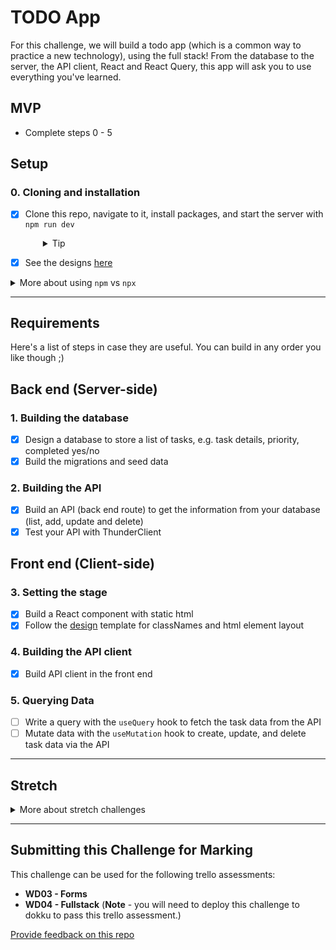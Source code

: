 # TODO App

For this challenge, we will build a todo app (which is a common way to practice a new technology), using the full stack! From the database to the server, the API client, React and React Query, this app will ask you to use everything you've learned.

## MVP

- Complete steps 0 - 5

## Setup

### 0. Cloning and installation

- [x] Clone this repo, navigate to it, install packages, and start the server with `npm run dev`
  <details style="padding-left: 2em">
    <summary>Tip</summary>

  You may also want to start a new branch

  ```sh
  cd todo-full-stack
  npm i
  git checkout -b <branchname>
  npm run dev
  ```

  </details>

- [x] See the designs [here](http://localhost:5173/designs/index.html)

<details>
  <summary>More about using <code>npm</code> vs <code>npx</code></summary>

- When running knex, run `npm run knex <command>`, e.g. `npm run knex migrate:latest` rather than using `npx`
</details>

---

## Requirements

Here's a list of steps in case they are useful. You can build in any order you like though ;)

## Back end (Server-side)

### 1. Building the database

- [x] Design a database to store a list of tasks, e.g. task details, priority, completed yes/no
- [x] Build the migrations and seed data

### 2. Building the API

- [x] Build an API (back end route) to get the information from your database (list, add, update and delete)
- [x] Test your API with ThunderClient

## Front end (Client-side)

### 3. Setting the stage

- [x] Build a React component with static html
- [x] Follow the [design](./public/designs/index.html) template for classNames and html element layout

### 4. Building the API client

- [x] Build API client in the front end

### 5. Querying Data

- [ ] Write a query with the `useQuery` hook to fetch the task data from the API
- [ ] Mutate data with the `useMutation` hook to create, update, and delete task data via the API

---

## Stretch

<details>
  <summary>More about stretch challenges</summary>

- Forms can be tough to build accessibly. First ensure all parts of your form can be reached and used with keyboard-only navigation. Then test your form page with the WAVE browser extension, and fix any accessibility issues it detects

</details>

---

## Submitting this Challenge for Marking

This challenge can be used for the following trello assessments:

- **WD03 - Forms**
- **WD04 - Fullstack** (**Note** - you will need to deploy this challenge to dokku to pass this trello assessment.)

[Provide feedback on this repo](https://docs.google.com/forms/d/e/1FAIpQLSfw4FGdWkLwMLlUaNQ8FtP2CTJdGDUv6Xoxrh19zIrJSkvT4Q/viewform?usp=pp_url&entry.1958421517=todo-full-stack)
